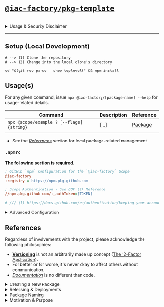 # [`@iac-factory/pkg-template`](https://github.com/iac-factory/pkg-template) #

<br>
<details>
<summary>Usage & Security Disclaimer</summary>

**CLI utilities can be incredibly dangerous.**

- `stdin`, `os.exec`, and shells are easy to interface and therefore exploit.
- Having the ability to issue `os.exec` or interface `stdin` always makes the
  application dangerous.
- Protecting against harmful bugs or malacious actors isn't difficult if
  the application's logic is handled correctly, and precautions are made
  to disable [`REPLs`](https://en.wikipedia.org/wiki/Read–eval–print_loop)
  (but allowing `SIGKILL`, `SIGSTOP`, and other user-controlled signals).

A language's packaging utility (`npx`, `pep`, `cargo`, etc.) extends amazing capabilities,
but should never have the opportunity to be taken advantage of (***Development Supply-Chain Attacks***).

Ensure due diligence in writing cli applications.

</details>

---

## Setup (Local Development) ##

```shell
# --> (1) Clone the repository
# --> (2) Change into the local clone's directory

cd "$(git rev-parse --show-toplevel)" && npm install
```

## Usage(s) ##

For any given command, issue `npx @iac-factory/[package-name] --help` for usage-related details.

| Command                                   | Description | Reference                 |
|-------------------------------------------|-------------|---------------------------|
| `npx @scope/example ? [--flags] {string}` | [...]       | [Package](./packages/...) |
|                                           |             |                           |

- See the [*References*](#references) section for local package-related management.

### `.npmrc` ###

**The following section is required**.

```ini
; GitHub `npm` Configuration for the `@iac-factory` Scope
@iac-factory
:registry = https://npm.pkg.github.com

; Scope Authentication - See EOF (1) Reference 
//npm.pkg.github.com/:_authToken=[TOKEN]

# /// (1) https://docs.github.com/en/authentication/keeping-your-account-and-data-secure/creating-a-personal-access-token
```

<details>
<summary>Advanced Configuration</summary>

### `~/.npmrc` ###

```ini
; For reference, every programming language's package-manager
; has a similar *.*rc (dot-rc) related setup (few exceptions
; include Go, C, etc.)

;
; Defaults := $ npm config ls --list
;          -> $ npm config ls --json

fund = false
cache = ~/.npm
prefix = /usr/local
package-lock = true
engine-strict = false

# --> loglevel = debug

registry = https://registry.npmjs.org/

; Package Initialization

; Personal Preference
init.author.email = jacob.sanders@cloudhybrid.io
init.author.name = Jacob B. Sanders
init.author.url = https://github.com/iac-factory
init.license = BSD-2-Clause
init.version = 0.0.1

; @cloud-technology:registry=https://gitlab.cloud-technology.io/api/v4/packages/npm/
; @iac-factory:registry=https://gitlab.cloud-technology.io/api/v4/packages/npm/

bin-links = true

; GitHub `npm` Configuration for the `@cloud-technology` Scope
@cloud-technology:registry = https://npm.pkg.github.com

; GitHub `npm` Configuration for the `@iac-factory` Scope
@iac-factory:registry = https://npm.pkg.github.com

; Scope Authentication - See EOF (1) Reference
; //npm.pkg.github.com/:_authToken=[TOKEN]

# /// (1) https://docs.github.com/en/authentication/keeping-your-account-and-data-secure/creating-a-personal-access-token
```

</details>

## References ##

Regardless of involvements with the project, please acknowledge
the following philosophies:

- [**Versioning**](https://semver.org) is not an arbitrarily made up concept ([The 12-Factor Application](https://12factor.net/build-release-run)).
- For better or for worse, it's never okay to affect others without communication.
- *[Documentation](https://access.redhat.com/documentation/en-us/red_hat_enterprise_linux/4/html/introduction_to_system_administration/s1-philosophy-document)* is no different than code.

<details>
<summary>Creating a New Package</summary>

1. Ensure the package is not relating to any Front-End framework (`react`, `preact`, `vue` `svelte`).
2. Validate the package is hoistable.
    - If point (1) is true, it's likely for the following point (2) to also be safe.
        - https://github.com/lerna/lerna/blob/main/doc/hoist.md
3. Ensure the package will not affect the `nodejs` import system.
    - While it's *almost always* safe to assume that point (3) is true if points (1, 2) are true, it's generally
      worth noting. Refer to the dropdown immediately below (**Module Algorithm**) if interested in how one would go about confirming.

<details>

<summary>Module Algorithm</summary>

Node.js's import system (generally like other runtime languages) makes use
of the following algorithm:

```txt
require(X) from module at path Y
1. If X is a core module,
   a. return the core module
   b. STOP
2. If X begins with '/'
   a. set Y to be the filesystem root
3. If X begins with './' or '/' or '../'
   a. LOAD_AS_FILE(Y + X)
   b. LOAD_AS_DIRECTORY(Y + X)
   c. THROW "not found"
4. If X begins with '#'
   a. LOAD_PACKAGE_IMPORTS(X, dirname(Y))
5. LOAD_PACKAGE_SELF(X, dirname(Y))
6. LOAD_NODE_MODULES(X, dirname(Y))
7. THROW "not found"

LOAD_AS_FILE(X)
1. If X is a file, load X as its file extension format. STOP
2. If X.js is a file, load X.js as JavaScript text. STOP
3. If X.json is a file, parse X.json to a JavaScript Object. STOP
4. If X.node is a file, load X.node as binary addon. STOP

LOAD_INDEX(X)
1. If X/index.js is a file, load X/index.js as JavaScript text. STOP
2. If X/index.json is a file, parse X/index.json to a JavaScript object. STOP
3. If X/index.node is a file, load X/index.node as binary addon. STOP

LOAD_AS_DIRECTORY(X)
1. If X/package.json is a file,
   a. Parse X/package.json, and look for "main" field.
   b. If "main" is a falsy value, GOTO 2.
   c. let M = X + (json main field)
   d. LOAD_AS_FILE(M)
   e. LOAD_INDEX(M)
   f. LOAD_INDEX(X) DEPRECATED
   g. THROW "not found"
2. LOAD_INDEX(X)

LOAD_NODE_MODULES(X, START)
1. let DIRS = NODE_MODULES_PATHS(START)
2. for each DIR in DIRS:
   a. LOAD_PACKAGE_EXPORTS(X, DIR)
   b. LOAD_AS_FILE(DIR/X)
   c. LOAD_AS_DIRECTORY(DIR/X)

NODE_MODULES_PATHS(START)
1. let PARTS = path split(START)
2. let I = count of PARTS - 1
3. let DIRS = []
4. while I >= 0,
   a. if PARTS[I] = "node_modules" CONTINUE
   b. DIR = path join(PARTS[0 .. I] + "node_modules")
   c. DIRS = DIR + DIRS
   d. let I = I - 1
5. return DIRS + GLOBAL_FOLDERS

LOAD_PACKAGE_IMPORTS(X, DIR)
1. Find the closest package scope SCOPE to DIR.
2. If no scope was found, return.
3. If the SCOPE/package.json "imports" is null or undefined, return.
4. let MATCH = PACKAGE_IMPORTS_RESOLVE(X, pathToFileURL(SCOPE),
  ["node", "require"]) defined in the ESM resolver.
5. RESOLVE_ESM_MATCH(MATCH).

LOAD_PACKAGE_EXPORTS(X, DIR)
1. Try to interpret X as a combination of NAME and SUBPATH where the name
   may have a @scope/ prefix and the subpath begins with a slash (`/`).
2. If X does not match this pattern or DIR/NAME/package.json is not a file,
   return.
3. Parse DIR/NAME/package.json, and look for "exports" field.
4. If "exports" is null or undefined, return.
5. let MATCH = PACKAGE_EXPORTS_RESOLVE(pathToFileURL(DIR/NAME), "." + SUBPATH,
   `package.json` "exports", ["node", "require"]) defined in the ESM resolver.
6. RESOLVE_ESM_MATCH(MATCH)

LOAD_PACKAGE_SELF(X, DIR)
1. Find the closest package scope SCOPE to DIR.
2. If no scope was found, return.
3. If the SCOPE/package.json "exports" is null or undefined, return.
4. If the SCOPE/package.json "name" is not the first segment of X, return.
5. let MATCH = PACKAGE_EXPORTS_RESOLVE(pathToFileURL(SCOPE),
   "." + X.slice("name".length), `package.json` "exports", ["node", "require"])
   defined in the ESM resolver.
6. RESOLVE_ESM_MATCH(MATCH)

RESOLVE_ESM_MATCH(MATCH)
1. let { RESOLVED, EXACT } = MATCH
2. let RESOLVED_PATH = fileURLToPath(RESOLVED)
3. If EXACT is true,
   a. If the file at RESOLVED_PATH exists, load RESOLVED_PATH as its extension
      format. STOP
4. Otherwise, if EXACT is false,
   a. LOAD_AS_FILE(RESOLVED_PATH)
   b. LOAD_AS_DIRECTORY(RESOLVED_PATH)
5. THROW "not found"
```

</details>

</details>

<details>
<summary>Releasing & Deployments</summary>
<br/>

A "Release" will and always will be different in semantics as it relates to
a "Deployment" -- those differences are beyond scope, however.

### Release Management ###

In order to release a new version(s) of applicable packages,

```shell
cd "$(git rev-parse --show-toplevel)" && npm publish
```

A series of prompts will follow if applicable to candidate.

### Deployment ###

- Please see the [`ci` directory for details](./ci). 

</details>

<details>
<summary>Package Naming</summary>

### Notice ###

Located in the [`./packages`](./packages) folder, there contains various
`npm` packages. Each package ***directory-name*** is named differently than its `npm`
counterpart, intentionally. Such keeps context clear when referring to either the
`npm` package vs. the source directory.

</details>

<details>
<summary>Motivation & Purpose</summary>

[Under Review]

</details>
